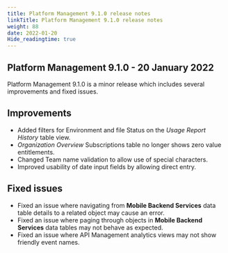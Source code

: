 ```yaml
---
title: Platform Management 9.1.0 release notes
linkTitle: Platform Management 9.1.0 release notes
weight: 88
date: 2022-01-20
Hide_readingtime: true
---
```


## Platform Management 9.1.0 - 20 January 2022

Platform Management 9.1.0 is a minor release which includes several improvements and fixed issues.

## Improvements

* Added filters for Environment and file Status on the _Usage Report History_ table view.
* _Organization Overview_ Subscriptions table no longer shows zero value entitlements.
* Changed Team name validation to allow use of special characters.
* Improved usability of date input fields by allowing direct entry.

## Fixed issues

* Fixed an issue where navigating from **Mobile Backend Services** data table details to a related object may cause an error.
* Fixed an issue where paging through objects in **Mobile Backend Services** data tables may not behave as expected.
* Fixed an issue where API Management analytics views may not show friendly event names.
